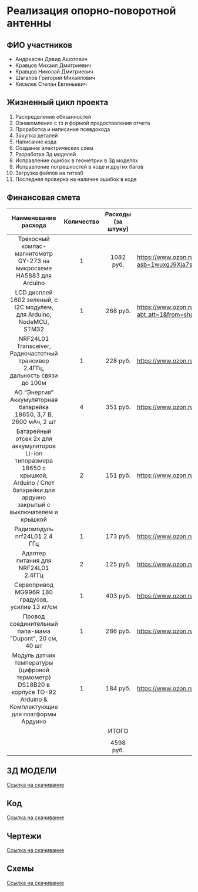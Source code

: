 # Реализация опорно-поворотной антенны

## ФИО участников

- Андреасян Давид Ашотович
- Кравцов Михаил Дмитриевич
- Кравцов Николай Дмитриевич
- Шагалов Григорий Михайлович
- Киселев Степан Евгеньевич

## Жизненный цикл проекта

1) Распределение обязанностей
2) Ознакомление с тз и формой предоставления отчета
3) Проработка и написание псевдокода
4) Закупка деталей
5) Написание кода
6) Создание электрических схем
7) Разработка 3д моделей
8) Исправление ошибок в геометрии в 3д моделях
9) Исправление погрешностей в коде и других багов
10) Загрузка файлов на гитхаб
11) Последняя проверка на наличие ошибок в коде

## Финансовая смета

| Наименование расхода | Количество | Расходы (за штуку) | Ссылка |
| :----------------: | :------: | :----: | -- |
| Трехосный компас-магнитометр GY-273 на микросхеме HA5883 для Arduino        |  1  | 1082 руб. | https://www.ozon.ru/product/trehosnyy-kompas-magnitometr-gy-273-na-mikrosheme-ha5883-dlya-arduino-1332794442/?asb=1wuxgJ9Xja7sG%252B7Oi%252FAwKsKvsYTOkbyrNu5EmjSFE9I%253D&asb2=LYTk1LnXhv6UjxjMzFZnMHsOqVgnrzxalFLEdnqV8mTc6WM0eBRS3JTy0XPKf7UAlHbvUbsaNXnt54Ygf7EXXQ&avtc=1&avte=4&avts=1736945743&keywords=HMC5883L |
| LCD дисплей 1602 зеленый, с I2C модулем, для Arduino, NodeMCU, STM32           |  1  | 268 руб. | https://www.ozon.ru/product/lcd-displey-1602-zelenyy-s-i2c-modulem-dlya-arduino-nodemcu-stm32-1538752524/?abt_att=1&from=share_android&origin_referer=github.com&utm_campaign=productpage_link&utm_medium=share_button&utm_source=smm |
| NRF24L01 Transceiver, Радиочастотный трансивер 2.4ГГц, дальность связи до 100м    |  1  | 228 руб. | https://www.ozon.ru/product/nrf24l01-transceiver-radiochastotnyy-transiver-2-4ggts-dalnost-svyazi-do-100m-1043208008/ |
| АО “Энергия” Аккумуляторная батарейка 18650, 3,7 В, 2600 мАч, 2 шт |  4  | 351 руб. | https://www.ozon.ru/product/ao-energiya-akkumulyatornaya-batareyka-18650-3-7-v-2600-mach-2-sht-1712875143/?oos_search=false |
| Батарейный отсек 2х для аккумуляторов Li-ion типоразмера 18650 с крышкой, Arduino / Слот батарейки для ардуино закрытый с выключателем и крышкой |  2  | 151 руб. | https://www.ozon.ru/product/batareynyy-otsek-2h-dlya-akkumulyatorov-li-ion-tiporazmera-18650-s-kryshkoy-arduino-slot-930989918/ |
| Радиомодуль nrf24L01 2.4 ГГц | 1 | 173 руб. | https://www.ozon.ru/product/radiomodul-nrf24l01-2-4-ggts-1420337483/?avtc=1&avte=4&avts=1738949952 |
| Адаптер питания для NRF24L01 2.4ГГц | 2 | 125 руб. | https://www.ozon.ru/product/adapter-pitaniya-dlya-nrf24l01-2-4ggts-1420340916/?avtc=1&avte=4&avts=1738949952 |
| Сервопривод MG996R 180 градусов, усилие 13 кг/см | 1 | 403 руб. | https://www.ozon.ru/product/servoprivod-mg996r-180-gradusov-usilie-13-kg-sm-1246243288/?avtc=1&avte=4&avts=1738949952 |
| Провод соединительный папа-мама "Dupont", 20 см, 40 шт | 1 | 286 руб. | https://www.ozon.ru/product/provod-soedinitelnyy-papa-mama-dupont-20-sm-40-sht-832392576/?avtc=1&avte=4&avts=1738949952 |
| Модуль датчик температуры (цифровой термометр) DS18B20 в корпусе TO-92 Arduino & Комплектующие для платформы Ардуино | 1 | 184 руб. | https://www.ozon.ru/product/modul-datchik-temperatury-tsifrovoy-termometr-ds18b20-v-korpuse-to-92-arduino-komplektuyushchie-dlya-522731862/?avtc=1&avte=4&avts=1738949952 |
| | | ИТОГО | |
| | | | |
| | | 4598 руб. | |



## 3Д МОДЕЛИ

[Ссылка на скачивание]()


## Код

[Ссылка на скачивание]()

## Чертежи

[Ссылка на скачивание]()

## Схемы

[Ссылка на скачивание]()

